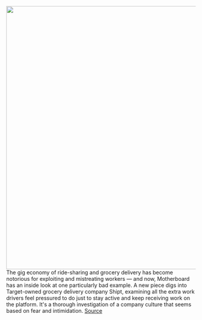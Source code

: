 <img src='https://cdn.vox-cdn.com/thumbor/FaEFDpw91UPLkoQs75rK5K0M6a4=/0x0:1024x683/1200x800/filters:focal(431x261:593x423)/cdn.vox-cdn.com/uploads/chorus_image/image/66316674/6122085654_168a8baf9d_b.0.0.jpg' width='700px' /><br/>
The gig economy of ride-sharing and grocery delivery has become notorious for exploiting and mistreating workers — and now, Motherboard has an inside look at one particularly bad example. A new piece digs into Target-owned grocery delivery company Shipt, examining all the extra work drivers feel pressured to do just to stay active and keep receiving work on the platform. It's a thorough investigation of a company culture that seems based on fear and intimidation.
<a href='https://www.theverge.com/2020/2/14/21138321/motherboard-report-target-delivery-company-shipt-gig-economy'> Source <a/>